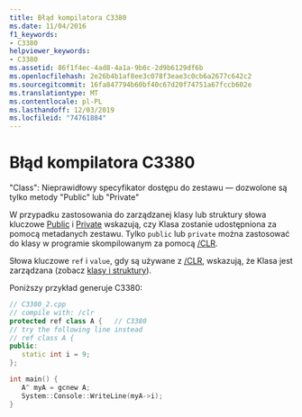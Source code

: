 ```yaml
---
title: Błąd kompilatora C3380
ms.date: 11/04/2016
f1_keywords:
- C3380
helpviewer_keywords:
- C3380
ms.assetid: 86f1f4ec-4ad8-4a1a-9b6c-2d9b6129df6b
ms.openlocfilehash: 2e26b4b1af8ee3c078f3eae3c0cb6a2677c642c2
ms.sourcegitcommit: 16fa847794b60bf40c67d20f74751a67fccb602e
ms.translationtype: MT
ms.contentlocale: pl-PL
ms.lasthandoff: 12/03/2019
ms.locfileid: "74761884"
---
```

# <a name="compiler-error-c3380"></a>Błąd kompilatora C3380

"Class": Nieprawidłowy specyfikator dostępu do zestawu — dozwolone są tylko metody "Public" lub "Private"

W przypadku zastosowania do zarządzanej klasy lub struktury słowa kluczowe [Public](../../cpp/public-cpp.md) i [Private](../../cpp/private-cpp.md) wskazują, czy Klasa zostanie udostępniona za pomocą metadanych zestawu. Tylko `public` lub `private` można zastosować do klasy w programie skompilowanym za pomocą [/CLR](../../build/reference/clr-common-language-runtime-compilation.md).

Słowa kluczowe `ref` i `value`, gdy są używane z [/CLR](../../build/reference/clr-common-language-runtime-compilation.md), wskazują, że Klasa jest zarządzana (zobacz [klasy i struktury](../../extensions/classes-and-structs-cpp-component-extensions.md)).

Poniższy przykład generuje C3380:

```cpp
// C3380_2.cpp
// compile with: /clr
protected ref class A {   // C3380
// try the following line instead
// ref class A {
public:
   static int i = 9;
};

int main() {
   A^ myA = gcnew A;
   System::Console::WriteLine(myA->i);
}
```
